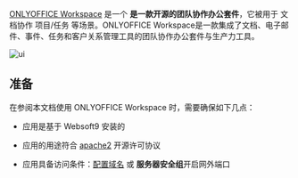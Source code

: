 [ONLYOFFICE Workspace](https://www.onlyoffice.com/) 是一个 **是一款开源的团队协作办公套件**，它被用于 文档协作 项目/任务  等场景。ONLYOFFICE Workspace是一款集成了文档、电子邮件、事件、任务和客户关系管理工具的团队协作办公套件与生产力工具。


![ui](http://libs.websoft9.com/Websoft9/DocsPicture/zh/onlyoffice/onlyoffice-websoft9-001.png)


## 准备

在参阅本文档使用 ONLYOFFICE Workspace 时，需要确保如下几点：

- 应用是基于 Websoft9 安装的

- 应用的用途符合 [apache2](https://opensource.org/licenses/Apache-2.0) 开源许可协议

- 应用具备访问条件：[配置域名](./guide/appsetdomain) 或 **服务器安全组**开启网外端口
